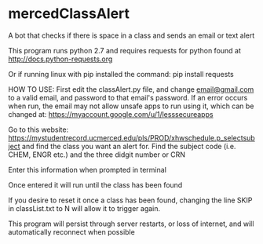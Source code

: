 # mercedClassAlert
A bot that checks if there is space in a class and sends an email or text alert

This program runs python 2.7 and requires requests for python found at http://docs.python-requests.org

Or if running linux with pip installed the command: pip install requests


HOW TO USE:
First edit the classAlert.py file, and change email@gmail.com to a valid email, and password to that email's password. If an error occurs when run, the email may not allow unsafe apps to run using it, which can be changed at: https://myaccount.google.com/u/1/lesssecureapps

Go to this website: https://mystudentrecord.ucmerced.edu/pls/PROD/xhwschedule.p_selectsubject
and find the class you want an alert for. Find the subject code (i.e. CHEM, ENGR etc.) and the three didgit number or CRN

Enter this information when prompted in terminal

Once entered it will run until the class has been found

If you desire to reset it once a class has been found, changing the line SKIP in classList.txt to N will allow it to trigger again.

This program will persist through server restarts, or loss of internet, and will automatically reconnect when possible
